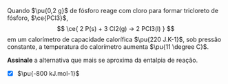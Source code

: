 Quando $\pu{0,2 g}$ de fósforo reage com cloro para formar tricloreto de fósforo, $\ce{PCl3}$,
$$
    \ce{ 2 P(s) + 3 Cl2(g) -> 2 PCl3(l) }
$$
em um calorímetro de capacidade calorífica $\pu{220 J.K-1}$, sob pressão constante, a temperatura do calorímetro aumenta $\pu{11 \degree C}$.

**Assinale** a alternativa que mais se aproxima da entalpia de reação.

- [x] $\pu{-800 kJ.mol-1}$
